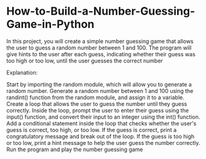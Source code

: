 # How-to-Build-a-Number-Guessing-Game-in-Python
In this project, you will create a simple number guessing game that allows the user to guess a random number between 1 and 100. The program will give hints to the user after each guess, indicating whether their guess was too high or too low, until the user guesses the correct number


Explanation:

Start by importing the random module, which will allow you to generate a random number.
Generate a random number between 1 and 100 using the randint() function from the random module, and assign it to a variable.
Create a loop that allows the user to guess the number until they guess correctly. Inside the loop, prompt the user to enter their guess using the input() function, and convert their input to an integer using the int() function.
Add a conditional statement inside the loop that checks whether the user's guess is correct, too high, or too low. If the guess is correct, print a congratulatory message and break out of the loop. If the guess is too high or too low, print a hint message to help the user guess the number correctly.
Run the program and play the number guessing game
